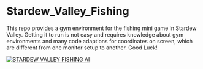 # Stardew_Valley_Fishing
This repo provides a gym environment for the fishing mini game in Stardew Valley.
Getting it to run is not easy and requires knowledge about gym environments and many code adaptions for coordinates on screen, which are different from one monitor setup to another.
Good Luck!

 [![STARDEW VALLEY FISHING AI](https://img.youtube.com/vi/RHi8YEdO3Yw/0.jpg)](https://www.youtube.com/watch?v=RHi8YEdO3Yw)